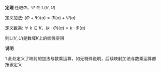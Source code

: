 **定理**
任取$\Phi，\Psi\in\mathbb L(V,U)$

定义加法: $(\Phi+\Psi)(\alpha)=\Phi(\alpha)+\Psi(\alpha)$

定义数乘: $\forall\ k\in K，(k\cdot\Phi)(\alpha)=k\cdot\Phi(\alpha)$

则$\mathbb L(V,U)$是数域$K$上的线性空间

**说明**

1 此处定义了映射的加法与数乘运算，如无特殊说明，后续映射加法与数乘运算都按该定义

